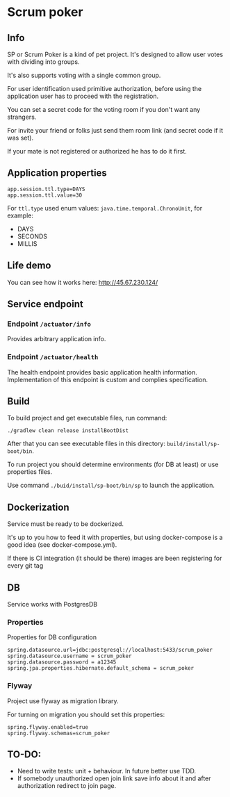 # Scrum poker

## Info
SP or Scrum Poker is a kind of pet project. It's designed to allow user votes with dividing into groups.

It's also supports voting with a single common group.

For user identification used primitive authorization, before using the application user has to proceed with the registration.

You can set a secret code for the voting room if you don't want any strangers.

For invite your friend or folks just send them room link (and secret code if it was set).

If your mate is not registered or authorized he has to do it first.

## Application properties
```properties
app.session.ttl.type=DAYS
app.session.ttl.value=30
```

For `ttl.type` used enum values: `java.time.temporal.ChronoUnit`, for example:
- DAYS
- SECONDS
- MILLIS

## Life demo

You can see how it works here: http://45.67.230.124/

## Service endpoint

### Endpoint `/actuator/info`
Provides arbitrary application info.

### Endpoint `/actuator/health`
The health endpoint provides basic application health information. Implementation of this endpoint is custom and
complies specification.

## Build
To build project and get executable files, run command:

```
./gradlew clean release installBootDist
```

After that you can see executable files in this directory: `build/install/sp-boot/bin`.

To run project you should determine environments (for DB at least) or use properties files.

Use command `./buid/install/sp-boot/bin/sp` to launch the application.

## Dockerization
Service must be ready to be dockerized.

It's up to you how to feed it with properties, but using docker-compose is a good idea (see docker-compose.yml).

If there is CI integration (it should be there) images are been registering for every git tag

## DB
Service works with PostgresDB

### Properties
Properties for DB configuration

```properties
spring.datasource.url=jdbc:postgresql://localhost:5433/scrum_poker
spring.datasource.username = scrum_poker
spring.datasource.password = a12345
spring.jpa.properties.hibernate.default_schema = scrum_poker
```

### Flyway
Project use flyway as migration library.

For turning on migration you should set this properties:
```properties
spring.flyway.enabled=true
spring.flyway.schemas=scrum_poker
```

## TO-DO:
- Need to write tests: unit + behaviour. In future better use TDD.
- If somebody unauthorized open join link save info about it and after authorization redirect to join page. 
